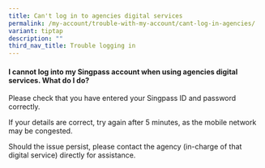 ```yaml
---
title: Can't log in to agencies digital services
permalink: /my-account/trouble-with-my-account/cant-log-in-agencies/
variant: tiptap
description: ""
third_nav_title: Trouble logging in
---
```

<h4>I cannot log into my Singpass account when using agencies digital services. What do I do?</h4>
<p>Please check that you have entered your Singpass ID and password correctly.</p>
<p>If your details are correct, try again after 5 minutes, as the mobile
network may be congested.</p>
<p>Should the issue persist, please contact the agency (in-charge of that
digital service) directly for assistance.</p>